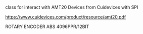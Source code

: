 class for interact with AMT20 Devices from Cuidevices with SPI

https://www.cuidevices.com/product/resource/amt20.pdf

ROTARY ENCODER ABS 4096PPR/12BIT